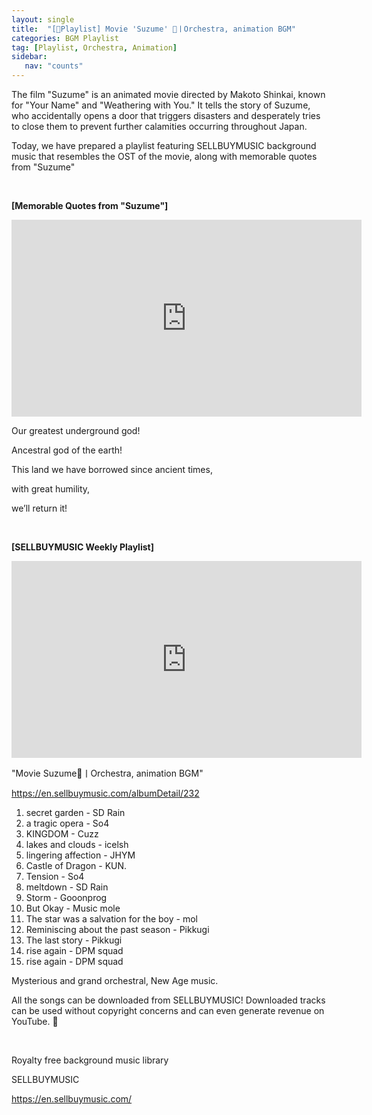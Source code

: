```yaml
---
layout: single
title:  "[🎼Playlist] Movie 'Suzume' 🚪ㅣOrchestra, animation BGM"
categories: BGM Playlist
tag: [Playlist, Orchestra, Animation]
sidebar:
   nav: "counts"
---
```

<p>The film &quot;Suzume&quot; is an animated movie directed by Makoto Shinkai, known for &quot;Your Name&quot; and &quot;Weathering with You.&quot; It tells the story of Suzume, who accidentally opens a door that triggers disasters and desperately tries to close them to prevent further calamities occurring throughout Japan.</p>
<p>Today, we have prepared a playlist featuring SELLBUYMUSIC background music that resembles the OST of the movie, along with memorable quotes from &quot;Suzume&quot;</p>
<p>&nbsp;</p>
<p><strong>[Memorable Quotes from &quot;Suzume&quot;]</strong></p>
<iframe width="560" height="315" src="https://www.youtube.com/embed/6c4GAIig9gY" title="YouTube video player" frameborder="0" allow="accelerometer; autoplay; clipboard-write; encrypted-media; gyroscope; picture-in-picture; web-share" allowfullscreen></iframe>
<p>Our greatest underground god!</p>
<p>Ancestral god of the earth!</p>
<p>This land we have borrowed since ancient times,</p>
<p>with great humility,</p>
<p>we’ll return it!</p>
<p>&nbsp;</p>
<p><strong>[SELLBUYMUSIC Weekly Playlist]</strong></p>
<iframe width="560" height="315" src="https://www.youtube.com/embed/m8oGFxrxDoQ" title="YouTube video player" frameborder="0" allow="accelerometer; autoplay; clipboard-write; encrypted-media; gyroscope; picture-in-picture; web-share" allowfullscreen></iframe>
<p>&quot;Movie Suzume🚪ㅣOrchestra, animation BGM&quot;</p>
<p><a href='https://en.sellbuymusic.com/albumDetail/232' target='_blank' class='url'>https://en.sellbuymusic.com/albumDetail/232</a></p>
<ol>
<li>secret garden - SD Rain</li>
<li>a tragic opera - So4</li>
<li>KINGDOM - Cuzz</li>
<li>lakes and clouds - icelsh</li>
<li>lingering affection - JHYM</li>
<li>Castle of Dragon - KUN.</li>
<li>Tension - So4</li>
<li>meltdown - SD Rain</li>
<li>Storm - Gooonprog</li>
<li>But Okay - Music mole</li>
<li>The star was a salvation for the boy - mol</li>
<li>Reminiscing about the past season - Pikkugi</li>
<li>The last story - Pikkugi</li>
<li>rise again - DPM squad</li>
<li>rise again - DPM squad</li>

</ol>
<p>Mysterious and grand orchestral, New Age music.</p>
<p>All the songs can be downloaded from SELLBUYMUSIC! Downloaded tracks can be used without copyright concerns and can even generate revenue on YouTube. 🥰</p>
<p>&nbsp;</p>
<p>Royalty free background music library</p>
<p>SELLBUYMUSIC</p>
<p><a href='https://en.sellbuymusic.com/' target='_blank' class='url'>https://en.sellbuymusic.com/</a></p>